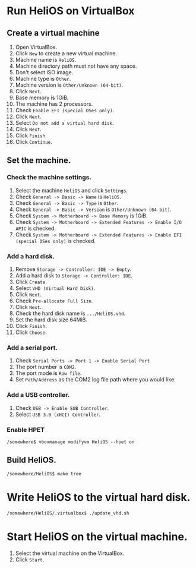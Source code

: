 # Run HeliOS on VirtualBox

## Create a virtual machine

1. Open VirtualBox.
1. Click `New` to create a new virtual machine.
1. Machine name is `HeliOS`.
1. Machine directory path must not have any space.
1. Don't select ISO image.
1. Machine type is `Other`.
1. Machine version is `Other/Unknown (64-bit)`.
1. Click `Next`.
1. Base memory is 1GiB.
1. The machine has 2 processors.
1. Check `Enable EFI (special OSes only)`.
1. Click `Next`.
1. Select `Do not add a virtual hard disk`.
1. Click `Next`.
1. Click `Finish`.
1. Click `Continue`.

## Set the machine.

### Check the machine settings.

1. Select the machine `HeliOS` and click `Settings`.
1. Check `General -> Basic -> Name` is `HeliOS`.
1. Check `General -> Basic -> Type` is `Other`.
1. Check `General -> Basic -> Version` is `Other/Unknown (64-bit)`.
1. Check `System -> Motherboard -> Base Memory` is 1GiB.
1. Check `System -> Motherboard -> Extended Features -> Enable I/O APIC` is checked.
1. Check `System -> Motherboard -> Extended Features -> Enable EFI (special OSes only)` is checked.

### Add a hard disk.

1. Remove `Storage -> Controller: IDE -> Empty`.
1. Add a hard disk to `Storage -> Controller: IDE`.
1. Click `Create`.
1. Select `VHD (Virtual Hard Disk)`.
1. Click `Next`.
1. Check `Pre-allocate Full Size`.
1. Click `Next`.
1. Check the hard disk name is `.../HeliOS.vhd`.
1. Set the hard disk size 64MiB.
1. Click `Finish`.
1. Click `Choose`.

### Add a serial port.

1. Check `Serial Ports -> Port 1 -> Enable Serial Port`
1. The port number is `COM2`.
1. The port mode is `Raw file`.
1. Set `Path/Address` as the COM2 log file path where you would like.

### Add a USB controller.

1. Check `USB -> Enable SUB Controller`.
1. Select `USB 3.0 (xHCI) Controller`.

### Enable HPET

```
/somewhere$ vboxmanage modifyvm HeliOS --hpet on
```

## Build HeliOS.

```
/somewhere/HeliOS$ make tree
```

# Write HeliOS to the virtual hard disk.

```
/somewhere/HeliOS/.virtualbox$ ./update_vhd.sh
```

# Start HeliOS on the virtual machine.

1. Select the virtual machine on the VirtualBox.
1. Click `Start`.

